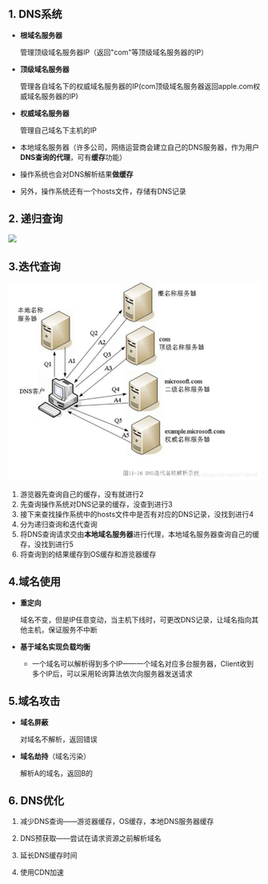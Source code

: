 



## 1. DNS系统

* **根域名服务器**
  
  管理顶级域名服务器IP（返回"com"等顶级域名服务器的IP）

* **顶级域名服务器**
  
  管理各自域名下的权威域名服务器的IP(com顶级域名服务器返回apple.com权威域名服务器的IP)

* **权威域名服务器**
  
  管理自己域名下主机的IP

* 本地域名服务器（许多公司，网络运营商会建立自己的DNS服务器，作为用户**DNS查询的代理**，可有**缓存**功能）

* 操作系统也会对DNS解析结果**做缓存**

* 另外，操作系统还有一个hosts文件，存储有DNS记录



## 2. 递归查询

![](D:\桌面\Hxq-Note\计算机网络\3.%20HTTP\p\8.png)

## 3.迭代查询

![](p/7.png)

1. 游览器先查询自己的缓存，没有就进行2
2. 先查询操作系统对DNS记录的缓存，没查到进行3
3. 接下来查找操作系统中的hosts文件中是否有对应的DNS记录，没找到进行4
4. 分为递归查询和迭代查询
5. 将DNS查询请求交由**本地域名服务器**进行代理，本地域名服务器查询自己的缓存，没找到进行5
6. 将查询到的结果缓存到OS缓存和游览器缓存



## 4.域名使用

* **重定向**
  
  域名不变，但是IP任意变动，当主机下线时，可更改DNS记录，让域名指向其他主机，保证服务不中断

* **基于域名实现负载均衡**
  
  * 一个域名可以解析得到多个IP——一个域名对应多台服务器，Client收到多个IP后，可以采用轮询算法依次向服务器发送请求



## 5.域名攻击

* **域名屏蔽**
  
  对域名不解析，返回错误

* **域名劫持**（域名污染）
  
  解析A的域名，返回B的



## 6. DNS优化

1. 减少DNS查询——游览器缓存，OS缓存，本地DNS服务器缓存

2. DNS预获取——尝试在请求资源之前解析域名

3. 延长DNS缓存时间

4. 使用CDN加速

